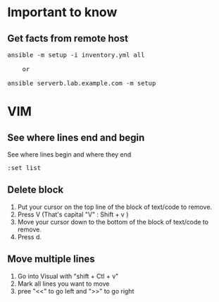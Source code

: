 # Important to know

## Get facts from remote host
<pre>
ansible -m setup -i inventory.yml all 
 
    or

ansible serverb.lab.example.com -m setup
</pre>



# VIM

## See where lines end and begin
See where lines begin and where they end
<pre>:set list</pre>

## Delete block
1. Put your cursor on the top line of the block of text/code to remove.
2. Press V (That's capital "V" : Shift + v )
3. Move your cursor down to the bottom of the block of text/code to remove.
4. Press d. 


## Move multiple lines
1. Go into Visual with "shift + Ctl + v"
2. Mark all lines you want to move
3. pree "<<" to go left and ">>" to go right